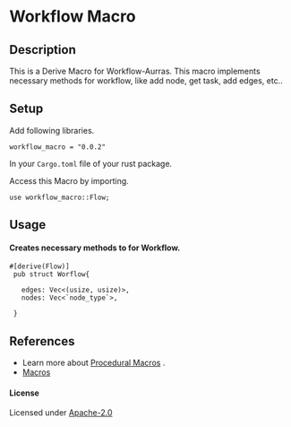 # Workflow Macro

## Description

This is a Derive Macro for Workflow-Aurras. This macro implements necessary methods for workflow, like add node, get task, add edges, etc..

## Setup

 Add following libraries.
 ``` 
 workflow_macro = "0.0.2"
 ``` 
 In your `Cargo.toml` file of your rust package. 


 Access this Macro by importing.
 
  ``` 
use workflow_macro::Flow;
  ```   

## Usage

#### Creates necessary methods to for Workflow.
 
 ``` 
 #[derive(Flow)]
  pub struct Worflow{

    edges: Vec<(usize, usize)>,
    nodes: Vec<`node_type`>,

  }

```
    

## References

* Learn more about  [Procedural Macros](https://doc.rust-lang.org/reference/procedural-macros.html) .
* [Macros](https://doc.rust-lang.org/book/ch19-06-macros.html)

#### License
Licensed under [Apache-2.0](https://www.apache.org/licenses/LICENSE-2.0)